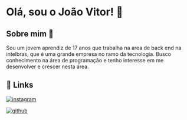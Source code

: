 
# Olá, sou o João Vitor! 👋
## Sobre mim 🚀
Sou um jovem aprendiz de 17 anos que trabalha na area de back end na intelbras, que é uma grande empresa no ramo da tecnologia. 
Busco conhecimento na área de programação e tenho interesse em me desenvolver e crescer nesta área.
## 🔗 Links
[![instagram](https://www.vectorlogo.zone/logos/instagram/instagram-ar21.svg)](https://instagram.com/jaov.cs?igsh=NjVubXZscWh3OHNp&utm_source=qr)

[![github](https://www.vectorlogo.zone/logos/git-scm/git-scm-ar21.svg)](https://github.com/JoaoVitor122007)
